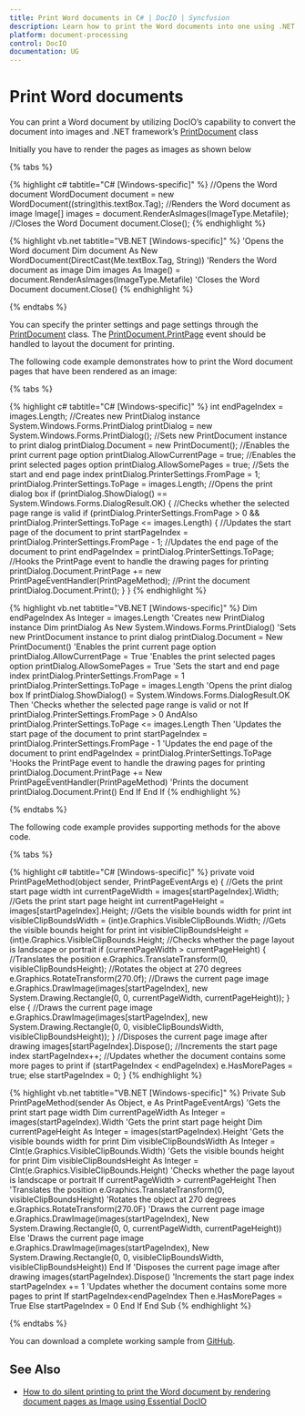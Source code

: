 ```yaml
---
title: Print Word documents in C# | DocIO | Syncfusion
description: Learn how to print the Word documents into one using .NET Word (DocIO) library without Microsoft Word or interop dependencies.
platform: document-processing
control: DocIO
documentation: UG
---
```

# Print Word documents

You can print a Word document by utilizing DocIO’s capability to convert the document into images and .NET framework’s [PrintDocument](https://learn.microsoft.com/en-us/dotnet/api/system.drawing.printing.printdocument?view=dotnet-plat-ext-7.0&viewFallbackFrom=net-5.0) class

Initially you have to render the pages as images as shown below

{% tabs %}

{% highlight c# tabtitle="C# [Windows-specific]" %}
//Opens the Word document
WordDocument document = new WordDocument((string)this.textBox.Tag);
//Renders the Word document as image
Image[] images = document.RenderAsImages(ImageType.Metafile);
//Closes the Word Document
document.Close();
{% endhighlight %}

{% highlight vb.net tabtitle="VB.NET [Windows-specific]" %}
'Opens the Word document
Dim document As New WordDocument(DirectCast(Me.textBox.Tag, String))
'Renders the Word document as image
Dim images As Image() = document.RenderAsImages(ImageType.Metafile)
'Closes the Word Document
document.Close()
{% endhighlight %}

{% endtabs %}

You can specify the printer settings and page settings through the [PrintDocument](https://docs.microsoft.com/en-us/dotnet/api/system.drawing.printing.printdocument?view=net-5.0) class. The [PrintDocument.PrintPage](https://learn.microsoft.com/en-us/dotnet/api/system.drawing.printing.printdocument?view=dotnet-plat-ext-7.0&viewFallbackFrom=net-5.0) event should be handled to layout the document for printing. 

The following code example demonstrates how to print the Word document pages that have been rendered as an image:

{% tabs %}

{% highlight c# tabtitle="C# [Windows-specific]" %}
int endPageIndex = images.Length;
//Creates new PrintDialog instance
System.Windows.Forms.PrintDialog printDialog = new System.Windows.Forms.PrintDialog();
//Sets new PrintDocument instance to print dialog
printDialog.Document = new PrintDocument();
//Enables the print current page option
printDialog.AllowCurrentPage = true;
//Enables the print selected pages option
printDialog.AllowSomePages = true;
//Sets the start and end page index
printDialog.PrinterSettings.FromPage = 1;
printDialog.PrinterSettings.ToPage = images.Length;
//Opens the print dialog box
if (printDialog.ShowDialog() == System.Windows.Forms.DialogResult.OK)
{
    //Checks whether the selected page range is valid
    if (printDialog.PrinterSettings.FromPage > 0 && printDialog.PrinterSettings.ToPage <= images.Length)
    {
        //Updates the start page of the document to print
        startPageIndex = printDialog.PrinterSettings.FromPage - 1;
        //Updates the end page of the document to print
        endPageIndex = printDialog.PrinterSettings.ToPage;
        //Hooks the PrintPage event to handle the drawing pages for printing
        printDialog.Document.PrintPage += new PrintPageEventHandler(PrintPageMethod);
        //Print the document
        printDialog.Document.Print();
    }
}
{% endhighlight %}

{% highlight vb.net tabtitle="VB.NET [Windows-specific]" %}
Dim endPageIndex As Integer = images.Length
'Creates new PrintDialog instance
Dim printDialog As New System.Windows.Forms.PrintDialog()
'Sets new PrintDocument instance to print dialog
printDialog.Document = New PrintDocument()
'Enables the print current page option
printDialog.AllowCurrentPage = True
'Enables the print selected pages option
printDialog.AllowSomePages = True
'Sets the start and end page index
printDialog.PrinterSettings.FromPage = 1
printDialog.PrinterSettings.ToPage = images.Length
'Opens the print dialog box
If printDialog.ShowDialog() = System.Windows.Forms.DialogResult.OK Then
    'Checks whether the selected page range is valid or not
    If printDialog.PrinterSettings.FromPage > 0 AndAlso printDialog.PrinterSettings.ToPage <= images.Length Then
        'Updates the start page of the document to print
        startPageIndex = printDialog.PrinterSettings.FromPage - 1
        'Updates the end page of the document to print
        endPageIndex = printDialog.PrinterSettings.ToPage
        'Hooks the PrintPage event to handle the drawing pages for printing
        printDialog.Document.PrintPage += New PrintPageEventHandler(PrintPageMethod)
        'Prints the document
        printDialog.Document.Print()
    End If
End If
{% endhighlight %}

{% endtabs %}

The following code example provides supporting methods for the above code.

{% tabs %}

{% highlight c# tabtitle="C# [Windows-specific]" %}
private void PrintPageMethod(object sender, PrintPageEventArgs e)
{
    //Gets the print start page width
    int currentPageWidth = images[startPageIndex].Width;
    //Gets the print start page height
    int currentPageHeight = images[startPageIndex].Height;
    //Gets the visible bounds width for print
    int visibleClipBoundsWidth = (int)e.Graphics.VisibleClipBounds.Width;
    //Gets the visible bounds height for print
    int visibleClipBoundsHeight = (int)e.Graphics.VisibleClipBounds.Height;
    //Checks whether the page layout is landscape or portrait
    if (currentPageWidth > currentPageHeight)
    {
        //Translates the position
        e.Graphics.TranslateTransform(0, visibleClipBoundsHeight);
        //Rotates the object at 270 degrees
        e.Graphics.RotateTransform(270.0f);
        //Draws the current page image
        e.Graphics.DrawImage(images[startPageIndex], new System.Drawing.Rectangle(0, 0, currentPageWidth, currentPageHeight));
    }
    else
    {
        //Draws the current page image
        e.Graphics.DrawImage(images[startPageIndex], new System.Drawing.Rectangle(0, 0, visibleClipBoundsWidth, visibleClipBoundsHeight));
    }
    //Disposes the current page image after drawing
    images[startPageIndex].Dispose();
    //Increments the start page index
    startPageIndex++;
    //Updates whether the document contains some more pages to print
    if (startPageIndex < endPageIndex)
        e.HasMorePages = true;
    else
        startPageIndex = 0;
}
{% endhighlight %}

{% highlight vb.net tabtitle="VB.NET [Windows-specific]" %}
Private Sub PrintPageMethod(sender As Object, e As PrintPageEventArgs)
'Gets the print start page width
Dim currentPageWidth As Integer = images(startPageIndex).Width
'Gets the print start page height
Dim currentPageHeight As Integer = images(startPageIndex).Height
'Gets the visible bounds width for print
Dim visibleClipBoundsWidth As Integer = CInt(e.Graphics.VisibleClipBounds.Width)
'Gets the visible bounds height for print
Dim visibleClipBoundsHeight As Integer = CInt(e.Graphics.VisibleClipBounds.Height)
'Checks whether the page layout is landscape or portrait
If currentPageWidth > currentPageHeight Then
    'Translates the position
    e.Graphics.TranslateTransform(0, visibleClipBoundsHeight)
    'Rotates the object at 270 degrees
    e.Graphics.RotateTransform(270.0F)
    'Draws the current page image
    e.Graphics.DrawImage(images(startPageIndex), New System.Drawing.Rectangle(0, 0, currentPageWidth, currentPageHeight))
Else
    'Draws the current page image
    e.Graphics.DrawImage(images(startPageIndex), New System.Drawing.Rectangle(0, 0, visibleClipBoundsWidth, visibleClipBoundsHeight))
End If
'Disposes the current page image after drawing
images(startPageIndex).Dispose()
'Increments the start page index
startPageIndex += 1
'Updates whether the document contains some more pages to print
If startPageIndex<endPageIndex Then
    e.HasMorePages = True
Else
    startPageIndex = 0
End If
End Sub
{% endhighlight %}

{% endtabs %}

You can download a complete working sample from [GitHub](https://github.com/SyncfusionExamples/DocIO-Examples/tree/main/Word-document/Print-Word-document).

## See Also

* [How to do silent printing to print the Word document by rendering document pages as Image using Essential DocIO](https://support.syncfusion.com/kb/article/4546/how-to-do-silent-printing-to-print-the-word-document-by-rendering-document-pages-as-image)